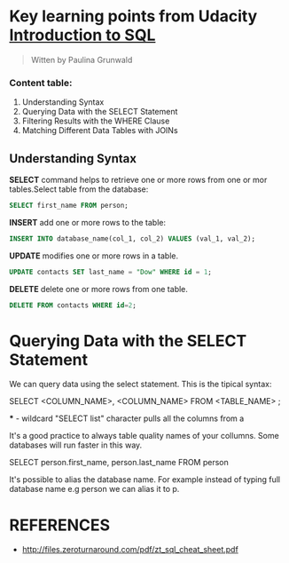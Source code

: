 # Key learning points from Udacity [Introduction to SQL](https://app.pluralsight.com/library/courses/introduction-to-sql/table-of-contents)

>Witten by Paulina Grunwald


### Content table:

1. Understanding Syntax
2. Querying Data with the SELECT Statement
3. Filtering Results with the WHERE Clause
4. Matching Different Data Tables with JOINs


## Understanding Syntax
__SELECT__ command helps to retrieve one or more rows from one or mor tables.Select table from the database:

```SQL
SELECT first_name FROM person;
```
__INSERT__ add one or more rows to the table:

```SQL
INSERT INTO database_name(col_1, col_2) VALUES (val_1, val_2);
```

__UPDATE__ modifies one or more rows in a table.

```SQL
UPDATE contacts SET last_name = "Dow" WHERE id = 1;
```

__DELETE__ delete one or more rows from one table.

```sql
DELETE FROM contacts WHERE id=2;
```

#  Querying Data with the SELECT Statement

We can query data using the select statement. This is the tipical syntax:

SELECT <COLUMN_NAME>, <COLUMN_NAME> FROM <TABLE_NAME> ;

__*__ - wildcard "SELECT list" character pulls all the columns from a

It's a good practice to always table quality names of your collumns. Some databases will run faster in this way.

SELECT person.first_name, person.last_name FROM person

It's possible to alias the database name. For example instead of typing full database name e.g person we can alias it to p.




# REFERENCES
- http://files.zeroturnaround.com/pdf/zt_sql_cheat_sheet.pdf
